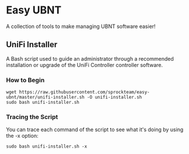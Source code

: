 # Easy UBNT
A collection of tools to make managing UBNT software easier!

## UniFi Installer
A Bash script used to guide an administrator through a recommended installation or upgrade of the UniFi Controller controller software.

### How to Begin
```console
wget https://raw.githubusercontent.com/sprockteam/easy-ubnt/master/unifi-installer.sh -O unifi-installer.sh
sudo bash unifi-installer.sh
```

### Tracing the Script
You can trace each command of the script to see what it's doing by using the -x option:
```console
sudo bash unifi-installer.sh -x
```
